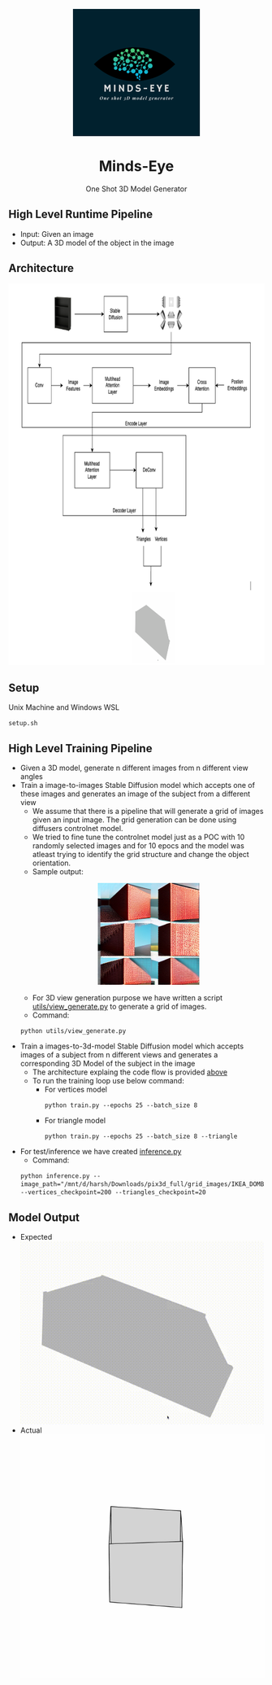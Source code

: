 <p align="center">
  <a href="https://github.com/harsh-seth/minds-eye/tree/main">
    <img src="./assets/MINDS-EYE.png" alt="Logo" width="250" height="250">
  </a>
</p>

# <center> Minds-Eye </center>
<center> One Shot 3D Model Generator </center>

## High Level Runtime Pipeline
- Input: Given an image
- Output: A 3D model of the object in the image

## Architecture
<p align="center">
    <a href="https://github.com/harsh-seth/minds-eye/tree/main">
        <img src="./assets/Architecture_diagram.png" alt="architecture" width="1000" height="750">
    </a>
</p>


## Setup
Unix Machine and Windows WSL
```
setup.sh
```

## High Level Training Pipeline
- Given a 3D model, generate n different images from n different view angles
- Train a image-to-images Stable Diffusion model which accepts one of these images and generates an image of the subject from a different view
    - We assume that there is a pipeline that will generate a grid of images given an input image. The grid generation can be done using diffusers controlnet model.
    - We tried to fine tune the controlnet model just as a POC with 10 randomly selected images and for 10 epocs and the model was atleast trying to identify the grid structure and change the object orientation.
    - Sample output:
        <p align="center">
            <a href="https://github.com/harsh-seth/minds-eye/tree/main">
        <img src="./assets/sample_diffusion_output.png" alt="controlnet_sample_output" width="200" height="200">
            </a>
        </p>
    - For 3D view generation purpose we have written a script [utils/view_generate.py](./utils/view_generator.py) to generate a grid of images.
    - Command: 
    ```
    python utils/view_generate.py
    ```
- Train a images-to-3d-model Stable Diffusion model which accepts images of a subject from n different views and generates a corresponding 3D Model of the subject in the image
    - The architecture explaing the code flow is provided [above](#architecture)
    - To run the training loop use below command:
      - For vertices model
        ```
        python train.py --epochs 25 --batch_size 8 
        ```
      - For triangle model
        ```
        python train.py --epochs 25 --batch_size 8 --triangle 
        ```
- For test/inference we have created [inference.py](inference.py)
    - Command:
    ```
    python inference.py --image_path="/mnt/d/harsh/Downloads/pix3d_full/grid_images/IKEA_DOMBAS_grid.png" --vertices_checkpoint=200 --triangles_checkpoint=20
    ```

## Model Output
- Expected <br/>
    ![expected_output](./assets/expected_output.gif)
- Actual <br/>
    ![acutal_output](./assets/actual_output.gif)
